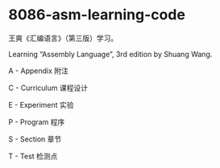 # 8086-asm-learning-code

王爽《汇编语言》（第三版）学习。

Learning “Assembly Language”, 3rd edition by Shuang Wang.



A - Appendix 附注

C - Curriculum 课程设计

E - Experiment 实验

P - Program 程序

S - Section 章节

T - Test 检测点